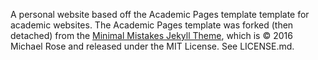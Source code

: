 A personal website based off the Academic Pages template template for academic websites. The Academic Pages template was forked (then detached) from the [Minimal Mistakes Jekyll Theme](https://mmistakes.github.io/minimal-mistakes/), which is © 2016 Michael Rose and released under the MIT License. See LICENSE.md.
